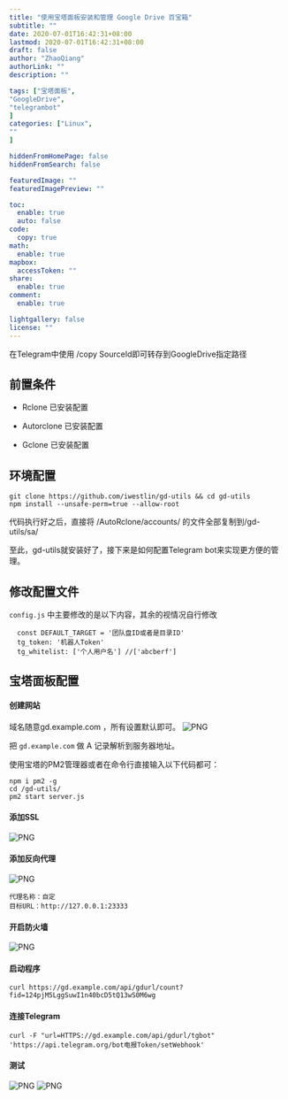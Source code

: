 ```yaml
---
title: "使用宝塔面板安装和管理 Google Drive 百宝箱"
subtitle: ""
date: 2020-07-01T16:42:31+08:00
lastmod: 2020-07-01T16:42:31+08:00
draft: false
author: "ZhaoQiang"
authorLink: ""
description: ""

tags: ["宝塔面板",
"GoogleDrive",
"telegrambot"
]
categories: ["Linux",
""
]

hiddenFromHomePage: false
hiddenFromSearch: false

featuredImage: ""
featuredImagePreview: ""

toc:
  enable: true
  auto: false
code:
  copy: true
math:
  enable: true
mapbox:
  accessToken: ""
share:
  enable: true
comment:
  enable: true

lightgallery: false
license: ""
---
```


在Telegram中使用 /copy SourceId即可转存到GoogleDrive指定路径

<!--more-->

## 前置条件

- Rclone 已安装配置

- Autorclone 已安装配置

- Gclone 已安装配置

## 环境配置

```
git clone https://github.com/iwestlin/gd-utils && cd gd-utils
npm install --unsafe-perm=true --allow-root
```

代码执行好之后，直接将 /AutoRclone/accounts/ 的文件全部复制到/gd-utils/sa/

至此，gd-utils就安装好了，接下来是如何配置Telegram bot来实现更方便的管理。

## 修改配置文件

`config.js` 中主要修改的是以下内容，其余的视情况自行修改

```
  const DEFAULT_TARGET = '团队盘ID或者是目录ID' 
  tg_token: '机器人Token'
  tg_whitelist: ['个人用户名'] //['abcberf']
```

## 宝塔面板配置

#### 创建网站

域名随意gd.example.com ，所有设置默认即可。
![PNG](https://nashome-image-bucket.oss-cn-shanghai.aliyuncs.com/Images/GdUtils/1.png)

把 `gd.example.com` 做 A 记录解析到服务器地址。

使用宝塔的PM2管理器或者在命令行直接输入以下代码都可：


```
npm i pm2 -g
cd /gd-utils/
pm2 start server.js
```

#### 添加SSL
![PNG](https://nashome-image-bucket.oss-cn-shanghai.aliyuncs.com/Images/GdUtils/2.png)

#### 添加反向代理
![PNG](https://nashome-image-bucket.oss-cn-shanghai.aliyuncs.com/Images/GdUtils/3.png)
```
代理名称：自定
目标URL：http://127.0.0.1:23333
```

#### 开启防火墙

![PNG](https://nashome-image-bucket.oss-cn-shanghai.aliyuncs.com/Images/GdUtils/6.png)


#### 启动程序

```
curl https://gd.example.com/api/gdurl/count?fid=124pjM5LggSuwI1n40bcD5tQ13wS0M6wg
```

#### 连接Telegram

```
curl -F "url=HTTPS://gd.example.com/api/gdurl/tgbot" 'https://api.telegram.org/bot电报Token/setWebhook'
```

#### 测试

![PNG](https://nashome-image-bucket.oss-cn-shanghai.aliyuncs.com/Images/GdUtils/4.png)
![PNG](https://nashome-image-bucket.oss-cn-shanghai.aliyuncs.com/Images/GdUtils/5.png)
